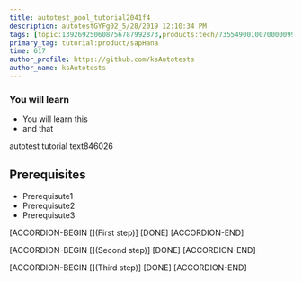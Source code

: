 ```yaml
---
title: autotest_pool_tutorial2041f4
description: autotestGYFg02_5/28/2019 12:10:34 PM
tags: [topic:139269250608756787992873,products:tech/73554900100700000996,tutorial:experience/advanced]
primary_tag: tutorial:product/sapHana
time: 617
author_profile: https://github.com/ksAutotests
author_name: ksAutotests
---
```

### You will learn
- You will learn this
- and that

autotest tutorial text846026

## Prerequisites
- Prerequisute1
- Prerequisute2
- Prerequisute3

[ACCORDION-BEGIN [](First step)]
[DONE]
[ACCORDION-END]

[ACCORDION-BEGIN [](Second step)]
[DONE]
[ACCORDION-END]

[ACCORDION-BEGIN [](Third step)]
[DONE]
[ACCORDION-END]

